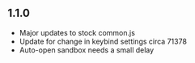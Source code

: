 ## 1.1.0

- Major updates to stock common.js
- Update for change in keybind settings circa 71378
- Auto-open sandbox needs a small delay
